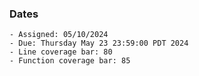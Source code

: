 ### Dates

    - Assigned: 05/10/2024
    - Due: Thursday May 23 23:59:00 PDT 2024
    - Line coverage bar: 80
    - Function coverage bar: 85
